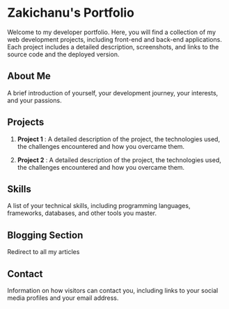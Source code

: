 # Zakichanu's Portfolio

Welcome to my developer portfolio. Here, you will find a collection of my web development projects, including front-end and back-end applications. Each project includes a detailed description, screenshots, and links to the source code and the deployed version.

## About Me

A brief introduction of yourself, your development journey, your interests, and your passions.

## Projects

1. **Project 1** : A detailed description of the project, the technologies used, the challenges encountered and how you overcame them.

2. **Project 2** : A detailed description of the project, the technologies used, the challenges encountered and how you overcame them.

## Skills

A list of your technical skills, including programming languages, frameworks, databases, and other tools you master.

## Blogging Section

Redirect to all my articles

## Contact

Information on how visitors can contact you, including links to your social media profiles and your email address.